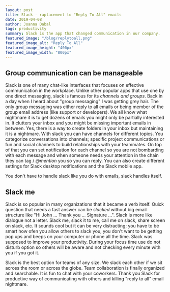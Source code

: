 ```yaml
---
layout: post
title: Slack - raplacement to "Reply To All" emails
date: 2019-04-08
author: Joanna Dabal
tags: productivity
summary: Slack is the app that changed communication in our company.
featured_image: "/blog/replytoall.png"
featured_image_alt: "Reply To All"
featured_image_height: "400px"
featured_image_width: "800px"
---
```


## Group communication can be manageable

Slack is one of many chat-like interfaces that focuses on effective communication in the workplace. Unlike other popular apps that use one by one direct messaging, slack is famous for its *channels and groups*. Back in a day when I heard about "group messaging" I was getting grey hair. The only group messaging was either reply to all emails or being member of the group email address (like support or developers). We all know what nightmare it is to get dozens of emails you might only be partially interested in. It clutters your inbox and you might be missing important emails in between. Yes, there is a way to create folders in your inbox but maintaining  it is a nightmare. With slack you can have channels for different topics. You categorize conversations into channels; specific project communications or fun and social channels to build relationships with your teammates. On top of that you can set notification for each channel so you are not bombarding with each message and when someone needs your attention in the chain they can tag / *@mention* you so you can reply. You can also create different settings for Slack desktop notifications and the Slack mobile app.

You don't have to handle slack like you do with emails, slack handles itself.

## Slack me

Slack is so popular in many organizations that it became a verb itself. Quick question that needs a fast answer can be *slacked*  without big email structure like "Hi John ... Thank you ... Signature ...". Slack is more like dialogue not a letter. Slack me, slack it to me,  call me on slack, share screen on slack, etc. It sounds cool but it can be very distracting; you have to be smart how ofen you allow others to slack you, you don't want to be getting pop ups and beeps on your computer or phone all the time. Slack was supposed to improve your productivity. During your focus time use do not disturb option so others will be aware and not checking every minute with you if you got it. 
 
Slack is the best option for teams of any size. We slack each other if we sit across the room or across the globe. Team collaboration is finally organized and searchable. It is fun to chat with your coworkers. Thank you Slack for productive way of communicating with others and killing "reply to all" email nightmare.
